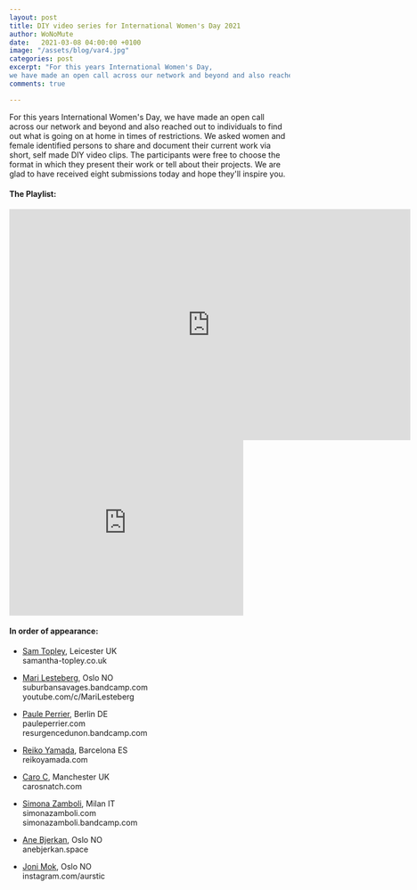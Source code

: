 ```yaml
---
layout: post
title: DIY video series for International Women's Day 2021
author: WoNoMute
date:   2021-03-08 04:00:00 +0100
image: "/assets/blog/var4.jpg"
categories: post
excerpt: "For this years International Women's Day, 
we have made an open call across our network and beyond and also reached out to individuals to find out what is going on at home in times of restrictions."
comments: true

---
```




For this years International Women's Day, we have made an open call across our network and beyond and also reached out to individuals to find out what is going on at home 
in times of restrictions. We asked women and female identified persons to share and document their current work via short, self made DIY video clips. The participants 
were free to choose the format in which they present their work or tell about their projects. We are glad to have received eight submissions today and hope they'll inspire you. 


#### The Playlist:


<iframe width="720" height="415" src="https://www.youtube.com/playlist?list=PLNjR_YNj6xHf94ZVee93IJFfjQ_FtkH22" frameborder="0" allow="accelerometer; autoplay; encrypted-media; gyroscope; picture-in-picture" allowfullscreen></iframe>

<iframe width="420" height="315" src="https://www.youtube.com/embed/PLNjR_YNj6xHf94ZVee93IJFfjQ_FtkH22" frameborder="0" allowfullscreen></iframe>

#### In order of appearance: 

* [Sam Topley](https://youtu.be/OPeOOSOwby0), Leicester UK  
samantha-topley.co.uk

* [Mari Lesteberg](https://youtu.be/7kFzhMh_28U), Oslo NO  
suburbansavages.bandcamp.com  
youtube.com/c/MariLesteberg  

* [Paule Perrier](https://youtu.be/CuMNB_U2ZsY), Berlin DE  
pauleperrier.com  
resurgencedunon.bandcamp.com

* [Reiko Yamada](https://youtu.be/FNmyTurBlRU), Barcelona ES  
reikoyamada.com  

* [Caro C](https://youtu.be/YAjvbvnzCHg), Manchester UK  
carosnatch.com  

* [Simona Zamboli](https://youtu.be/hzZsr5RTD3U), Milan IT  
simonazamboli.com  
simonazamboli.bandcamp.com  

* [Ane Bjerkan](https://youtu.be/iVS5m_aW_8s), Oslo NO  
anebjerkan.space  

* [Joni Mok](https://youtu.be/NuZugsBUJv4), Oslo NO  
instagram.com/aurstic 
